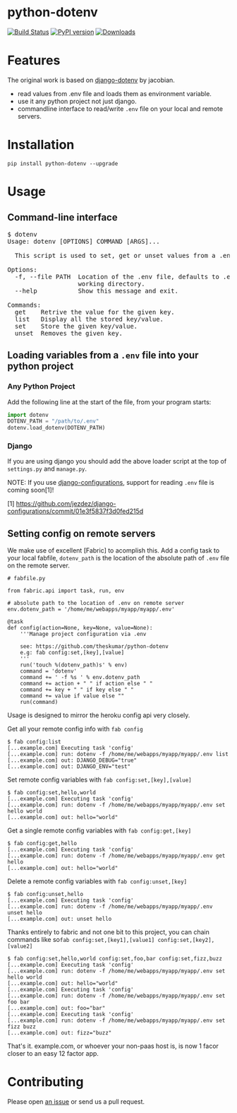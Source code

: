 # python-dotenv

[![Build Status](https://travis-ci.org/theskumar/python-dotenv.svg?branch=master)](https://travis-ci.org/theskumar/python-dotenv) [![PyPI version](https://badge.fury.io/py/python-dotenv.svg)](http://badge.fury.io/py/python-dotenv) [![Downloads](https://pypip.in/download/python-dotenv/badge.svg)](https://pypi.python.org/pypi/python-dotenv/)

# Features

The original work is based on [django-dotenv](https://github.com/jacobian/django-dotenv) by jacobian. 

- read values from .env file and loads them as environment variable.
- use it any python project not just django. 
- commandline interface to read/write `.env` file on your local and remote servers.


# Installation

```
pip install python-dotenv --upgrade
```

# Usage

## Command-line interface

<pre>
$ dotenv
Usage: dotenv [OPTIONS] COMMAND [ARGS]...

  This script is used to set, get or unset values from a .env file.

Options:
  -f, --file PATH  Location of the .env file, defaults to .env file in current
                   working directory.
  --help           Show this message and exit.

Commands:
  get    Retrive the value for the given key.
  list   Display all the stored key/value.
  set    Store the given key/value.
  unset  Removes the given key.
</pre>

## Loading variables from a `.env` file into your python project

### Any Python Project

Add the following line at the start of the file, from your program starts:

```python
import dotenv
DOTENV_PATH = "/path/to/.env"
dotenv.load_dotenv(DOTENV_PATH)
```

### Django

If you are using django you should add the above loader script at the top of `settings.py` and `manage.py`. 

NOTE: If you use [django-configurations], support for reading `.env` file is coming soon[1]!

[1] https://github.com/jezdez/django-configurations/commit/01e3f5837f3d0fed215d

[django-configurations]: https://github.com/jezdez/django-configurations


## Setting config on remote servers

We make use of excellent [Fabric] to acomplish this. Add a config task to your local fabfile, `dotenv_path` is the location of the absolute path of `.env` file on the remote server.

```
# fabfile.py

from fabric.api import task, run, env

# absolute path to the location of .env on remote server
env.dotenv_path = '/home/me/webapps/myapp/myapp/.env'

@task
def config(action=None, key=None, value=None):
    '''Manage project configuration via .env

    see: https://github.com/theskumar/python-dotenv
    e.g: fab config:set,[key],[value]
    '''
    run('touch %(dotenv_path)s' % env)
    command = 'dotenv'
    command += ' -f %s ' % env.dotenv_path
    command += action + " " if action else " "
    command += key + " " if key else " "
    command += value if value else ""
    run(command)
```

Usage is designed to mirror the heroku config api very closely.

Get all your remote config info with `fab config`
```
$ fab config:list
[...example.com] Executing task 'config'
[...example.com] run: dotenv -f /home/me/webapps/myapp/myapp/.env list
[...example.com] out: DJANGO_DEBUG="true"
[...example.com] out: DJANGO_ENV="test"
```

Set remote config variables with `fab config:set,[key],[value]`
```
$ fab config:set,hello,world
[...example.com] Executing task 'config'
[...example.com] run: dotenv -f /home/me/webapps/myapp/myapp/.env set hello world
[...example.com] out: hello="world"
```

Get a single remote config variables with `fab config:get,[key]`
```
$ fab config:get,hello
[...example.com] Executing task 'config'
[...example.com] run: dotenv -f /home/me/webapps/myapp/myapp/.env get hello
[...example.com] out: hello="world"
```

Delete a remote config variables with `fab config:unset,[key]`
```
$ fab config:unset,hello
[...example.com] Executing task 'config'
[...example.com] run: dotenv -f /home/me/webapps/myapp/myapp/.env unset hello
[...example.com] out: unset hello
```

Thanks entirely to fabric and not one bit to this project, you can chain commands like so`fab config:set,[key1],[value1] config:set,[key2],[value2]`
```
$ fab config:set,hello,world config:set,foo,bar config:set,fizz,buzz
[...example.com] Executing task 'config'
[...example.com] run: dotenv -f /home/me/webapps/myapp/myapp/.env set hello world
[...example.com] out: hello="world"
[...example.com] Executing task 'config'
[...example.com] run: dotenv -f /home/me/webapps/myapp/myapp/.env set foo bar
[...example.com] out: foo="bar"
[...example.com] Executing task 'config'
[...example.com] run: dotenv -f /home/me/webapps/myapp/myapp/.env set fizz buzz
[...example.com] out: fizz="buzz"
```

That's it. example.com, or whoever your non-paas host is, is now 1 facor closer to an easy 12 factor app.

# Contributing

Please open [an issue] or send us a pull request.

[an issue]: https://github.com/theskumar/python-dotenv/issues/new
